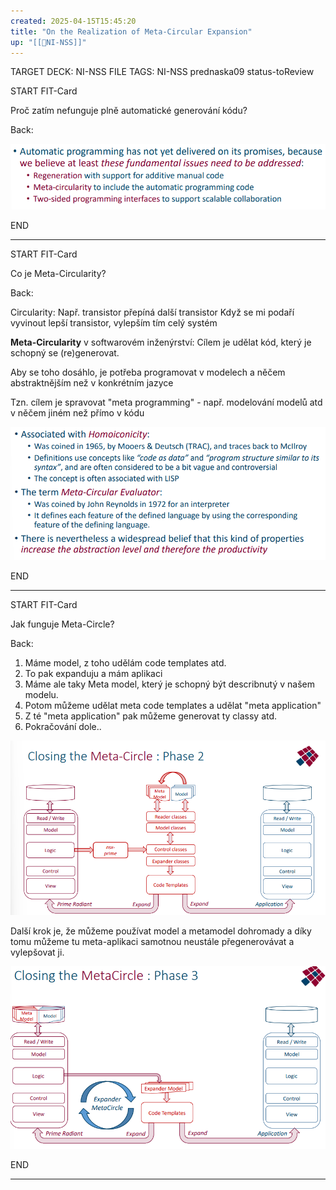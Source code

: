 ```yaml
---
created: 2025-04-15T15:45:20
title: "On the Realization of Meta-Circular Expansion"
up: "[[📖NI-NSS]]"
---
```


TARGET DECK: NI-NSS
FILE TAGS: NI-NSS prednaska09 status-toReview


START
FIT-Card

Proč zatím nefunguje plně automatické generování kódu?

Back:

![](../../../Assets/Pasted%20image%2020250415155009.png)
<!--ID: 1746599654030-->
END

---


START
FIT-Card

Co je Meta-Circularity?

Back:

Circularity:
Např. transistor přepíná další transistor
Když se mi podaří vyvinout lepší transistor, vylepším tím celý systém

**Meta-Circularity** v softwarovém inženýrství:
Cílem je udělat kód, který je schopný se (re)generovat.

Aby se toho dosáhlo, je potřeba programovat v modelech a něčem abstraktnějším než v konkrétním jazyce

Tzn. cílem je spravovat "meta programming" - např. modelování modelů atd v něčem jiném než přímo v kódu

<!-- DetailInfoStart -->
![](../../../Assets/Pasted%20image%2020250415155306.png)
<!-- DetailInfoEnd -->
<!--ID: 1746599654036-->
END

---


START
FIT-Card

Jak funguje Meta-Circle?

Back:

1. Máme model, z toho udělám code templates atd.
2. To pak expanduju a mám aplikaci
3. Máme ale taky Meta model, který je schopný být describnutý v našem modelu.
4. Potom můžeme udělat meta code templates a udělat "meta application"
5. Z té "meta application" pak můžeme generovat ty classy atd.
6. Pokračování dole..

![](../../../Assets/Pasted%20image%2020250415155813.png)

Další krok je, že můžeme používat model a metamodel dohromady a díky tomu můžeme tu meta-aplikaci samotnou neustále přegenerovávat a vylepšovat ji.

![](../../../Assets/Pasted%20image%2020250415160008.png)
<!--ID: 1746599654044-->
END

---

